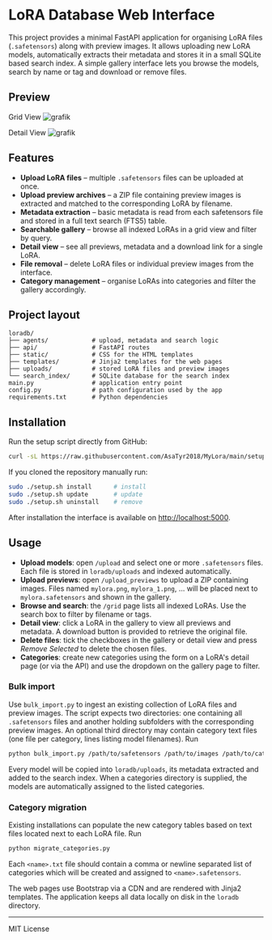 # LoRA Database Web Interface

This project provides a minimal FastAPI application for organising LoRA files (`.safetensors`) along with preview images.  It allows uploading new LoRA models, automatically extracts their metadata and stores it in a small SQLite based search index.  A simple gallery interface lets you browse the models, search by name or tag and download or remove files.

## Preview
Grid View
![grafik](https://github.com/user-attachments/assets/72b261f7-0fe8-4aff-ab42-82dc8db1584d)

Detail View
![grafik](https://github.com/user-attachments/assets/233b63ac-ca2b-4249-aaa2-f2b991aa25c9)


## Features

- **Upload LoRA files** – multiple `.safetensors` files can be uploaded at once.
- **Upload preview archives** – a ZIP file containing preview images is extracted and matched to the corresponding LoRA by filename.
- **Metadata extraction** – basic metadata is read from each safetensors file and stored in a full text search (FTS5) table.
- **Searchable gallery** – browse all indexed LoRAs in a grid view and filter by query.
- **Detail view** – see all previews, metadata and a download link for a single LoRA.
- **File removal** – delete LoRA files or individual preview images from the interface.
- **Category management** – organise LoRAs into categories and filter the gallery accordingly.

## Project layout

```
loradb/
├── agents/            # upload, metadata and search logic
├── api/               # FastAPI routes
├── static/            # CSS for the HTML templates
├── templates/         # Jinja2 templates for the web pages
├── uploads/           # stored LoRA files and preview images
└── search_index/      # SQLite database for the search index
main.py                # application entry point
config.py              # path configuration used by the app
requirements.txt       # Python dependencies
```

## Installation

Run the setup script directly from GitHub:

```bash
curl -sL https://raw.githubusercontent.com/AsaTyr2018/MyLora/main/setup.sh | sudo bash -s install
```

If you cloned the repository manually run:

```bash
sudo ./setup.sh install      # install
sudo ./setup.sh update       # update
sudo ./setup.sh uninstall    # remove
```

After installation the interface is available on [http://localhost:5000](http://localhost:5000).

## Usage

- **Upload models**: open `/upload` and select one or more `.safetensors` files.  Each file is stored in `loradb/uploads` and indexed automatically.
- **Upload previews**: open `/upload_previews` to upload a ZIP containing images.  Files named `mylora.png`, `mylora_1.png`, ... will be placed next to `mylora.safetensors` and shown in the gallery.
- **Browse and search**: the `/grid` page lists all indexed LoRAs. Use the search box to filter by filename or tags.
- **Detail view**: click a LoRA in the gallery to view all previews and metadata.  A download button is provided to retrieve the original file.
- **Delete files**: tick the checkboxes in the gallery or detail view and press *Remove Selected* to delete the chosen files.
- **Categories**: create new categories using the form on a LoRA's detail page (or via the API) and use the dropdown on the gallery page to filter.

### Bulk import

Use `bulk_import.py` to ingest an existing collection of LoRA files and preview
images. The script expects two directories: one containing all `.safetensors`
files and another holding subfolders with the corresponding preview images. An
optional third directory may contain category text files (one file per
category, lines listing model filenames). Run

```bash
python bulk_import.py /path/to/safetensors /path/to/images /path/to/categories
```

Every model will be copied into `loradb/uploads`, its metadata extracted and
added to the search index. When a categories directory is supplied, the models
are automatically assigned to the listed categories.

### Category migration

Existing installations can populate the new category tables based on text files
located next to each LoRA file. Run

```bash
python migrate_categories.py
```

Each `<name>.txt` file should contain a comma or newline separated list of
categories which will be created and assigned to `<name>.safetensors`.

The web pages use Bootstrap via a CDN and are rendered with Jinja2 templates.  The application keeps all data locally on disk in the `loradb` directory.

---

MIT License
